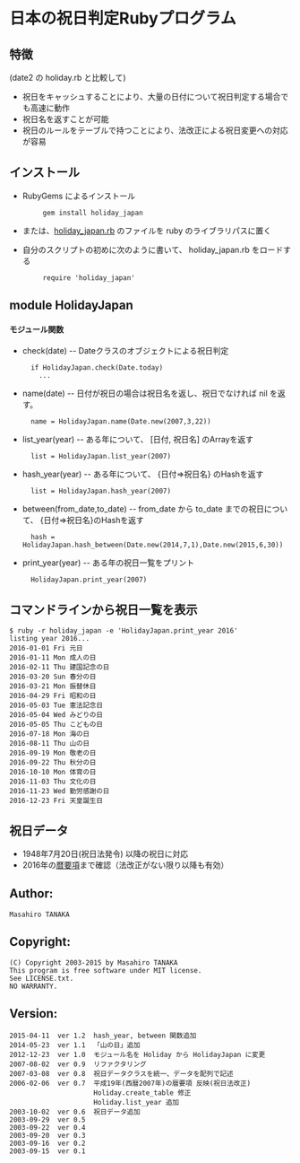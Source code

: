 # 日本の祝日判定Rubyプログラム

## 特徴
(date2 の holiday.rb と比較して)
* 祝日をキャッシュすることにより、大量の日付について祝日判定する場合でも高速に動作
* 祝日名を返すことが可能
* 祝日のルールをテーブルで持つことにより、法改正による祝日変更への対応が容易

## インストール

 * RubyGems によるインストール

            gem install holiday_japan

 * または、[holiday_japan.rb](https://github.com/masa16/holiday_japan/blob/master/lib/holiday_japan.rb)
   のファイルを ruby のライブラリパスに置く

 * 自分のスクリプトの初めに次のように書いて、 holiday_japan.rb をロードする

            require 'holiday_japan'

## module HolidayJapan
#### モジュール関数

* check(date) -- Dateクラスのオブジェクトによる祝日判定

        if HolidayJapan.check(Date.today)
          ...

* name(date) -- 日付が祝日の場合は祝日名を返し、祝日でなければ nil を返す。

        name = HolidayJapan.name(Date.new(2007,3,22))

* list_year(year) -- ある年について、 [日付, 祝日名] のArrayを返す

        list = HolidayJapan.list_year(2007)

* hash_year(year) -- ある年について、 {日付=>祝日名} のHashを返す

        list = HolidayJapan.hash_year(2007)

* between(from_date,to_date) -- from_date から to_date までの祝日について、
{日付=>祝日名}のHashを返す

        hash = HolidayJapan.hash_between(Date.new(2014,7,1),Date.new(2015,6,30))

* print_year(year) -- ある年の祝日一覧をプリント

        HolidayJapan.print_year(2007)

## コマンドラインから祝日一覧を表示

    $ ruby -r holiday_japan -e 'HolidayJapan.print_year 2016'
    listing year 2016...
    2016-01-01 Fri 元日
    2016-01-11 Mon 成人の日
    2016-02-11 Thu 建国記念の日
    2016-03-20 Sun 春分の日
    2016-03-21 Mon 振替休日
    2016-04-29 Fri 昭和の日
    2016-05-03 Tue 憲法記念日
    2016-05-04 Wed みどりの日
    2016-05-05 Thu こどもの日
    2016-07-18 Mon 海の日
    2016-08-11 Thu 山の日
    2016-09-19 Mon 敬老の日
    2016-09-22 Thu 秋分の日
    2016-10-10 Mon 体育の日
    2016-11-03 Thu 文化の日
    2016-11-23 Wed 勤労感謝の日
    2016-12-23 Fri 天皇誕生日

##  祝日データ

* 1948年7月20日(祝日法発令) 以降の祝日に対応
* 2016年の[暦要項](http://eco.mtk.nao.ac.jp/koyomi/yoko/)まで確認（法改正がない限り以降も有効）

## Author:
    Masahiro TANAKA

## Copyright:
    (C) Copyright 2003-2015 by Masahiro TANAKA
    This program is free software under MIT license.
    See LICENSE.txt.
    NO WARRANTY.

## Version:
    2015-04-11  ver 1.2  hash_year, between 関数追加
    2014-05-23  ver 1.1  「山の日」追加
    2012-12-23  ver 1.0  モジュール名を Holiday から HolidayJapan に変更
    2007-08-02  ver 0.9  リファクタリング
    2007-03-08  ver 0.8  祝日データクラスを統一、データを配列で記述
    2006-02-06  ver 0.7  平成19年(西暦2007年)の暦要項 反映(祝日法改正)
                         Holiday.create_table 修正
                         Holiday.list_year 追加
    2003-10-02  ver 0.6  祝日データ追加
    2003-09-29  ver 0.5
    2003-09-22  ver 0.4
    2003-09-20  ver 0.3
    2003-09-16  ver 0.2
    2003-09-15  ver 0.1
